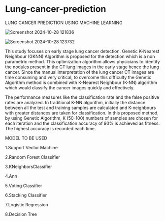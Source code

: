 # Lung-cancer-prediction

LUNG CANCER PREDICTION USING MACHINE LEARNING

![Screenshot 2024-10-28 121836](https://github.com/user-attachments/assets/b95ce92d-cf67-41d4-b64d-c2168704f2e5)


![Screenshot 2024-10-28 123732](https://github.com/user-attachments/assets/48f86169-1160-4e7e-ad32-4532dc522cfe)

This study focuses on early stage lung cancer detection. Genetic K-Nearest Neighbour (GKNN) Algorithm is proposed for the detection which is a non parametric method. This optimization algorithm allows physicians to identify the nodules present in the CT lung images in the early stage hence the lung cancer. Since the manual interpretation of the lung cancer CT images are time consuming and very critical, to overcome this difficulty the Genetic Algorithm method is combined with K-Nearest Neighbour (K-NN) algorithm which would classify the cancer images quickly and effectively.

The performance measures like the classification rate and the false positive rates are analyzed. In traditional K-NN algorithm, initially the distance between all the test and training samples are calculated and K-neighbours with greater distances are taken for classification. In this proposed method, by using Genetic Algorithm, K (50-100) numbers of samples are chosen for each iteration and the classification accuracy of 90% is achieved as fitness. The highest accuracy is recorded each time.


  MODEL TO BE USED

1.Support Vector Machine

2.Random Forest Classifier

3.KNeighborsClassifier

4.Ann

5.Voting Classifier

6.Stacking Classifier

7.Logistic Regression

8.Decision Tree

